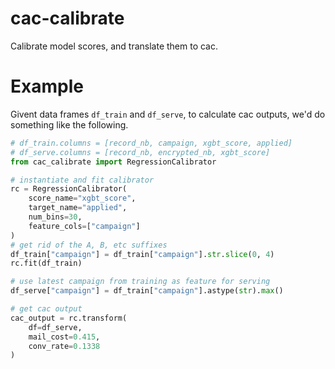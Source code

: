 # cac-calibrate
Calibrate model scores, and translate them to cac.

# Example
Givent data frames `df_train` and `df_serve`, to calculate cac outputs, we'd do something like the following.
```python
# df_train.columns = [record_nb, campaign, xgbt_score, applied]
# df_serve.columns = [record_nb, encrypted_nb, xgbt_score]
from cac_calibrate import RegressionCalibrator

# instantiate and fit calibrator
rc = RegressionCalibrator(
    score_name="xgbt_score",
    target_name="applied",
    num_bins=30,
    feature_cols=["campaign"]
)
# get rid of the A, B, etc suffixes
df_train["campaign"] = df_train["campaign"].str.slice(0, 4)
rc.fit(df_train)

# use latest campaign from training as feature for serving
df_serve["campaign"] = df_train["campaign"].astype(str).max()

# get cac output
cac_output = rc.transform(
    df=df_serve,
    mail_cost=0.415,
    conv_rate=0.1338
)
```